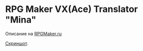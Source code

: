 # RPG Maker VX(Ace) Translator "Mina"
Описание на [RPGMaker.ru](https://rpgmaker.ru/forum/utility/63067-rpg-maker-vx-translator)

[Скриншот](https://pair.casualmods.net/images/Снимок%20экрана%20(124).png).
